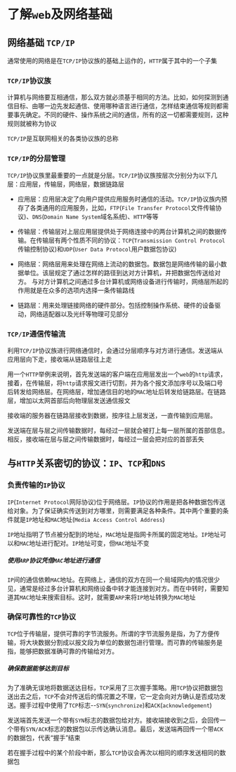 # 了解`web`及网络基础

## 网络基础 `TCP/IP`
通常使用的网络是在`TCP/IP`协议族的基础上运作的，`HTTP`属于其中的一个子集

### `TCP/IP`协议族
计算机与网络要互相通信，那么双方就必须基于相同的方法。比如，如何探测到通信目标、由哪一边先发起通信、使用哪种语言进行通信，怎样结束通信等规则都需要事先确定。不同的硬件、操作系统之间的通信，所有的这一切都需要规则，这种规则就被称为协议

`TCP/IP`是互联网相关的各类协议族的总称

### `TCP/IP`的分层管理
`TCP/IP`协议族里最重要的一点就是分层。`TCP/IP`协议族按层次分别分为以下几层：应用层，传输层，网络层，数据链路层

- 应用层：应用层决定了向用户提供应用服务时通信的活动。`TCP/IP`协议族内预存了各类通用的应用服务，比如，`FTP`(`File Transfer Protocol`文件传输协议)、`DNS`(`Domain Name System`域名系统)、`HTTP`等等

- 传输层：传输层对上层应用层提供处于网络连接中的两台计算机之间的数据传输。在传输层有两个性质不同的协议：`TCP`(`Transmission Control Protocol`传输控制协议)和`UDP`(`User Data Protocol`用户数据包协议)

- 网络层：网络层用来处理在网络上流动的数据包。数据包是网络传输的最小数据单位。该层规定了通过怎样的路径到达对方计算机，并把数据包传送给对方。 与对方计算机之间通过多台计算机或网络设备进行传输时，网络层所起的作用就是在众多的选项内选择一条传输路线

- 链路层：用来处理链接网络的硬件部分。包括控制操作系统、硬件的设备驱动，网络适配器以及光纤等物理可见部分

### `TCP/IP`通信传输流
利用`TCP/IP`协议族进行网络通信时，会通过分层顺序与对方进行通信。发送端从应用层向下走，接收端从链路层往上走

用一个`HTTP`举例来说明，首先发送端的客户端在应用层发出一个`web`的`http`请求，接着，在传输层，将`http`请求报文进行切割，并为各个报文添加序号以及端口号后转发给网络层。在网络层，增加通信目的地的`MAC`地址后转发给链路层。在链路层，增加以太网首部后向物理层发送通信报文

接收端的服务器在链路层接收到数据，按序往上层发送，一直传输到应用层。

发送端在层与层之间传输数据时，每经过一层就会被打上每一层所属的首部信息。相反，接收端在层与层之间传输数据时，每经过一层会把对应的首部丢失

## 与`HTTP`关系密切的协议：`IP`、`TCP`和`DNS`

### 负责传输的`IP`协议
`IP`(`Internet Protocol`网际协议)位于网络层。`IP`协议的作用是把各种数据包传送给对象。为了保证确实传送到对方哪里，则需要满足各种条件。其中两个重要的条件就是`IP`地址和`MAC`地址(`Media Access Control Address`)

`IP`地址指明了节点被分配到的地址，`MAC`地址是指网卡所属的固定地址。`IP`地址可以和`MAC`地址进行配对。`IP`地址可变，但`MAC`地址不变

##### 使用`ARP`协议凭借`MAC`地址进行通信
`IP`间的通信依赖`MAC`地址。在网络上，通信的双方在同一个局域网内的情况很少见，通常是经过多台计算机和网络设备中转才能连接到对方。而在中转时，需要知道其`MAC`地址来搜索目标。这时，就需要`ARP`来将`IP`地址转换为`MAC`地址

### 确保可靠性的`TCP`协议
`TCP`位于传输层，提供可靠的字节流服务。所谓的字节流服务是指，为了方便传输，将大块数据分割成以报文段为单位的数据包进行管理。而可靠的传输服务是指，能够把数据准确可靠的传输给对方。

##### 确保数据能够达到目标
为了准确无误地将数据送达目标，`TCP`采用了三次握手策略。用`TCP`协议把数据包送出去之后，`TCP`不会对传送后的情况置之不理，它一定会向对方确认是否成功发送。握手过程中使用了`TCP`标志--`SYN`(`synchronize`)和`ACK`(`acknowledgement`)

发送端首先发送一个带有`SYN`标志的数据包给对方。接收端接收到之后，会回传一个带有`SYN/ACK`标志的数据包以示传达确认消息。最后，发送端再回传一个带`ACK`的数据包，代表“握手”结束

若在握手过程中的某个阶段中断，那么`TCP`协议会再次以相同的顺序发送相同的数据包